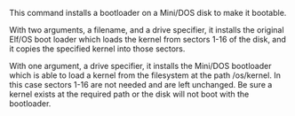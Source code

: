 This command installs a bootloader on a Mini/DOS disk to make it bootable.

With two arguments, a filename, and a drive specifier, it installs the original Elf/OS boot loader which loads the kernel from sectors 1-16 of the disk, and it copies the specified kernel into those sectors.

With one argument, a drive specifier, it installs the Mini/DOS bootloader which is able to load a kernel from the filesystem at the path /os/kernel. In this case sectors 1-16 are not needed and are left unchanged. Be sure a kernel exists at the required path or the disk will not boot with the bootloader.

